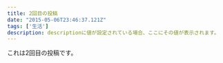 ```yaml
---
title: 2回目の投稿
date: "2015-05-06T23:46:37.121Z"
tags: ['生活']
description: descriptionに値が設定されている場合、ここにその値が表示されます。
---
```


これは2回目の投稿です。
